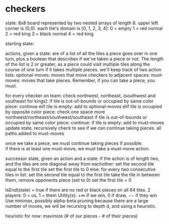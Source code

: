# checkers

state: 8x8 board represented by two nested arrays of length 8. upper left corner is (0,0).
  each tile's domain is [0, 1, 2, 3, 4]:
    0 = empty
    1 = red normal
    2 = red king
    3 = black normal
    4 = red king
    
starting state: 

actions, given a state: are of a list of all the tiles a piece goes over in one turn, plus a boolean that describes if we've taken a piece or not. The length of the list is 2 or greater, as a piece could visit multiple tiles along the course of one turn if it takes multiple pieces.
  we'll keep track of two action lists:
    optional-moves: moves that move checkers to adjacent spaces:
    must-moves: moves that take pieces. Remember, if you can take a piece, you must.

  for every checker on team:
    check northwest, northeast, (southwest and southeast for kings):
      if tile is out-of-bounds or occupied by same color piece: continue
      elif tile is empty:
        add to optional-moves
      elif tile is occupied by opposite color piece:
        check one space more northwest/northeast/southwest/southeast
        if tile is out-of-bounds or occupied by same color piece: continue:
        if tile is empty:
          add to must-moves
          update state, recursively check to see if we can continue taking pieces. all paths added to must-moves
          
   once we take a piece, we must continue taking pieces if possible.  
   if there is at least one must-move, we must take a must-move action.
   
successor state, given an action and a state:
  if the action is of length two, and the tiles are one diagonal away from eachother:
    set the second tile equal to the first tile
    set the first tile to 0
  else:
    for every two consecutive tiles in list:
      set the second tile equal to the first tile
      take the tile in between them, remove opponents piece (set to 0)
      set the first tile = 0

IsEnd(state) = true if there are no red or black pieces on all 64 tiles.
2 players: 0 = us, 1 = them
Utility(s): +∞ if we win, 0 if draw, −− if they win
Use minimax, possibly alpha-beta pruning
because there are a large number of moves, we will be recursing to depth d, and using a heuristic.

heuristic for now: maximize (# of our pieces - # of their pieces)



      

    


            
        
